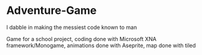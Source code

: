 # Adventure-Game

I dabble in making the messiest code known to man

Game for a school project, coding done with Microsoft XNA framework/Monogame, animations done with Aseprite, map done with tiled
